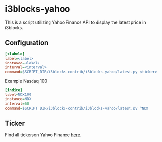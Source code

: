 # i3blocks-yahoo

This is a script utilizing Yahoo Finance API to display the latest price in i3blocks.

## Configuration

```ini
[<label>]
label=<label>
instance=<label>
interval=<interval>
command=$SCRIPT_DIR/i3blocks-contrib/i3blocks-yahoo/latest.py <ticker>
```

Example Nasdaq 100

```ini
[indice]
label=NDX100
instance=NDX
interval=60
command=$SCRIPT_DIR/i3blocks-contrib/i3blocks-yahoo/latest.py ^NDX
```

## Ticker
Find all tickerson Yahoo Finance [here](https://finance.yahoo.com/lookup/).

